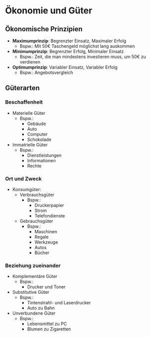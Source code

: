 # Ökonomie und Güter

## Ökonomische Prinzipien
- **Maximumprinzip**: Begrenzter Einsatz, Maximaler Erfolg
  - Bspw.: Mit 50€ Taschengeld möglichst lang auskommen
- **Minimumprinzip**: Begrenzter Erfolg, Minimaler Einsatz
  - Bspw.: Zeit, die man mindestens investieren muss, um 50€ zu verdienen
- **Optimumprinzip**: Variabler Einsatz, Variabler Erfolg
  - Bspw.: Angebotsvergleich
 
## Güterarten

### Beschaffenheit
- Materielle Güter
  - Bspw.:
    - Gebäude
    - Auto
    - Computer
    - Schokolade
- Immatrielle Güter
  - Bspw.:
    - Dienstleistungen
    - Informationen
    - Rechte
   
### Ort und Zweck
- Konsumgüter:
  - Verbrauchsgüter
    - Bspw.:
      - Druckerpapier
      - Strom
      - Telefondienste
  - Gebrauchsgüter
    - Bspw.:
      - Maschinen
      - Regale
      - Werkzeuge
      - Autos
      - Bücher
     
### Beziehung zueinander
- Komplementäre Güter
  - Bspw.:
    - Drucker und Toner
- Substitutive Güter
  - Bspw.:
    - Tintenstrahl- und Laserdrucker
    - Auto zu Bahn
- Unverbundene Güter
  - Bspw.:
    - Lebensmittel zu PC
    - Blumen zu Zigaretten
